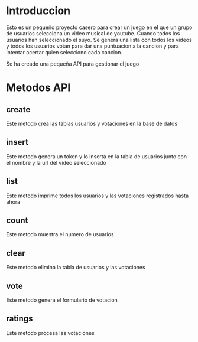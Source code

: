 # Introduccion
Esto es un pequeño proyecto casero para crear un juego en el que un grupo de usuarios selecciona un video musical de youtube. 
Cuando todos los usuarios han seleccionado el suyo. Se genera una lista con todos los videos y todos los usuarios votan para dar una puntuacion a la cancion y para intentar acertar quien selecciono cada cancion.

Se ha creado una pequeña API para gestionar el juego
# Metodos API
## create
Este metodo crea las tablas usuarios y votaciones en la base de datos
## insert
Este metodo genera un token y lo inserta en la tabla de usuarios junto con el nombre y la url del video seleccionado
## list
Este metodo imprime todos los usuarios y las votaciones registrados hasta ahora
## count
Este metodo muestra el numero de usuarios
## clear
Este metodo elimina la tabla de usuarios y las votaciones
## vote
Este metodo genera el formulario de votacion
## ratings
Este metodo procesa las votaciones 
